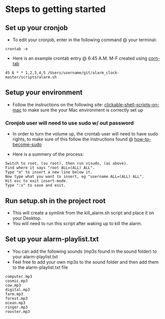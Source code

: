 # Steps to getting started

## Set up your cronjob 

* To edit your cronjob, enter in the following command @ your terminal: 

```
crontab -e
```

* Here is an example crontab entry @ 6:45 A.M. M-F created using [corn-tab](http://www.corntab.com/pages/crontab-gui)

```
45 6 * * 1,2,3,4,5 /Users/username/git/alarm_clock-master/scripts/alarm.sh
```

## Setup your environment 

* Follow the instructions on the following site: [clickable-shell-scripts-on-mac](http://stackoverflow.com/questions/5125907/how-to-run-a-shell-script-in-os-x-by-double-clicking) to make sure the your Mac environment is correctly set up

### Cronjob user will need to use sudo w/ out password
* In order to turn the volume up, the crontab user will need to have sudo rights, to make sure of this follow the instructions found @ [how-to-become-sudo](https://www.garron.me/en/linux/visudo-command-sudoers-file-sudo-default-editor.html)

* Here is a summery of the process: 
```
Switch to root, (su root), then run visudo, (as above).
Find where it says "root ALL=(ALL) ALL".
Type "o" to insert a new line below it.
Now type what you want to insert, eg "username ALL=(ALL) ALL".
Hit esc to exit insert-mode.
Type ":x" to save and exit.
```

## Run setup.sh in the project root 

* This will create a symlink from the kill_alarm.sh script and place it on your Desktop. 
* You will need to run this script after waking up to kill the alarm.

## Set up your alarm-playlist.txt

* You can add the following sounds (mp3s found in the sound folder) to your alarm-playlist.txt
* Feel free to add your own mp3s to the sound folder and then add them to the alarm-playlist.txt file

```
computer.mp3
cosmic.mp3
cow.mp3
digital.mp3
farm.mp3
forest.mp3
ocean.mp3
ringer.mp3
rooster.mp3
```
